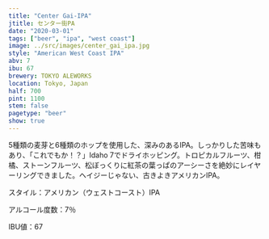 ```yaml
---
title: "Center Gai-IPA"
jtitle: センター街PA
date: "2020-03-01"
tags: ["beer", "ipa", "west coast"]
image: ../src/images/center_gai_ipa.jpg
style: "American West Coast IPA"
abv: 7
ibu: 67
brewery: TOKYO ALEWORKS
location: Tokyo, Japan
half: 700
pint: 1100
stem: false
pagetype: "beer"
show: true
---
```


5種類の麦芽と6種類のホップを使用した、深みのあるIPA。しっかりした苦味もあり、「これでもか！？」Idaho 7でドライホッピング。トロピカルフルーツ、柑橘、ストーンフルーツ、松ぼっくりに紅茶の葉っぱのアーシーさを絶妙にレイヤーリングできました。ヘイジーじゃない、古きよきアメリカンIPA。

スタイル：アメリカン（ウェストコースト）IPA

アルコール度数：7％

IBU値：67
